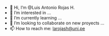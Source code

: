 - 👋 Hi, I’m @Luis Antonio Rojas H.
- 👀 I’m interested in ...
- 🌱 I’m currently learning ...
- 💞️ I’m looking to collaborate on  new proyects ...
- 📫 How to reach me: larojash@uni.pe

<!---
Luis-Rojas-H/Luis-Rojas-H is a ✨ special ✨ repository because its `README.md` (this file) appears on your GitHub profile.
You can click the Preview link to take a look at your changes.
--->
